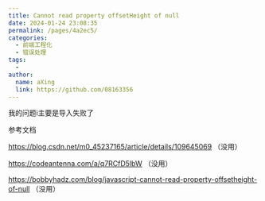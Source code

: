 ```yaml
---
title: Cannot read property offsetHeight of null
date: 2024-01-24 23:08:35
permalink: /pages/4a2ec5/
categories:
  - 前端工程化
  - 错误处理
tags:
  - 
author: 
  name: aXing
  link: https://github.com/08163356
---
```







我的问题i主要是导入失败了

参考文档

https://blog.csdn.net/m0_45237165/article/details/109645069 （没用）

https://codeantenna.com/a/q7RCfD5lbW （没用）

https://bobbyhadz.com/blog/javascript-cannot-read-property-offsetheight-of-null （没用）

